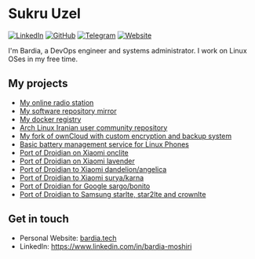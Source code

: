 # Sukru Uzel

[![LinkedIn](https://img.shields.io/badge/LinkedIn-000?style=flat&logoColor=blue&logo=linkedin)](https://www.linkedin.com/in/bardia-moshiri)
[![GitHub](https://img.shields.io/badge/-GitHub-000?style=flat&logo=github)](https://www.github.com/FakeShell)
[![Telegram](https://img.shields.io/badge/-Telegram-000?&logoColor=0088cc&logo=telegram)](https://t.me/FakeShell)
[![Website](https://bardia.tech/assets/images/favicon.ico)](https://bardia.tech)

I'm Bardia, a DevOps engineer and systems administrator. I work on Linux OSes in my free time.

## My projects
- [My online radio station](https://fakedak.com)
- [My software repository mirror](https://mirror.bardia.tech)
- [My docker registry](https://dockreg.com)
- [Arch Linux Iranian user community repository](https://github.com/archlinuxir)
- [My fork of ownCloud with custom encryption and backup system](https://bardia.cloud)
- [Basic battery management service for Linux Phones](https://github.com/FakeShell/batman)
- [Port of Droidian on Xiaomi onclite](https://github.com/droidian-onclite)
- [Port of Droidian on Xiaomi lavender](https://github.com/droidian-lavender)
- [Port of Droidian to Xiaomi dandelion/angelica](https://github.com/droidian-mt6765)
- [Port of Droidian to Xiaomi surya/karna](https://github.com/droidian-surya)
- [Port of Droidian for Google sargo/bonito](https://github.com/droidian-sargo)
- [Port of Droidian to Samsung starlte, star2lte and crownlte](https://github.com/Sexynos)

## Get in touch
- Personal Website: [bardia.tech](https://bardia.tech)
- LinkedIn: https://www.linkedin.com/in/bardia-moshiri
